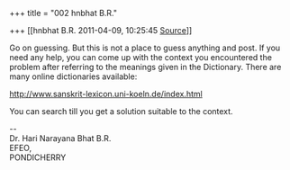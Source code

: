 +++
title = "002 hnbhat B.R."

+++
[[hnbhat B.R.	2011-04-09, 10:25:45 [Source](https://groups.google.com/g/samskrita/c/RjgdBR6wsa8)]]



Go on guessing. But this is not a place to guess anything and post. If you need any help, you can come up with the context you encountered the problem after referring to the meanings given in the Dictionary. There are many online dictionaries available:

  

<http://www.sanskrit-lexicon.uni-koeln.de/index.html>  
  

You can search till you get a solution suitable to the context.

  

--  
Dr. Hari Narayana Bhat B.R.  
EFEO,  
PONDICHERRY  

